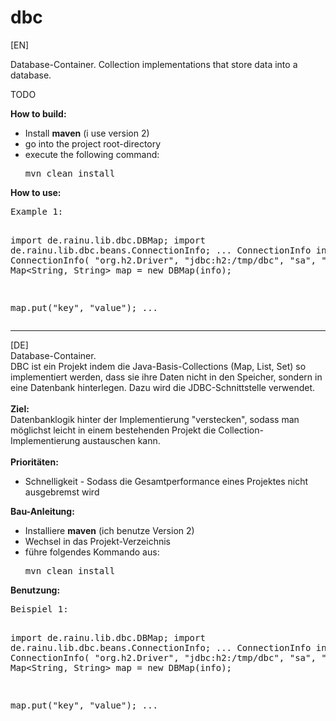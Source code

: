 dbc
===
<a name="en">[EN]</a>

Database-Container. Collection implementations that store data into a database.

TODO

<b>How to build:</b>
<ul>
  <li>Install <b>maven</b> (i use version 2)</li>
  <li>go into the project root-directory</li>
  <li>
    execute the following command:
    <pre>mvn clean install</pre>
  </li>
</ul>
<b>How to use:</b>
<pre>
Example 1:

import de.rainu.lib.dbc.DBMap;
import de.rainu.lib.dbc.beans.ConnectionInfo;
...
ConnectionInfo info = new ConnectionInfo(
  "org.h2.Driver", "jdbc:h2:/tmp/dbc", "sa", "");
Map<String, String> map = new DBMap(info);

map.put("key", "value");
...
</pre>

<hr />
<a name="de">[DE]</a><br />
Database-Container.<br />
DBC ist ein Projekt indem die Java-Basis-Collections (Map, List, Set) so implementiert werden, dass sie ihre Daten nicht in den Speicher, sondern in eine Datenbank hinterlegen. Dazu wird die JDBC-Schnittstelle verwendet. 
<br /><br />
<b>Ziel:</b><br />
Datenbanklogik hinter der Implementierung "verstecken", sodass man möglichst leicht in einem bestehenden Projekt die Collection-Implementierung austauschen kann.
<br /><br />
<b>Prioritäten:</b>
<ul>
<li>Schnelligkeit - Sodass die Gesamtperformance eines Projektes nicht ausgebremst wird</li>
</ul>
<b>Bau-Anleitung:</b>
<ul>
  <li>Installiere <b>maven</b> (ich benutze Version 2)</li>
  <li>Wechsel in das Projekt-Verzeichnis</li>
  <li>
    führe folgendes Kommando aus:
    <pre>mvn clean install</pre>
  </li>
</ul>
<b>Benutzung:</b>
<pre>
Beispiel 1:

import de.rainu.lib.dbc.DBMap;
import de.rainu.lib.dbc.beans.ConnectionInfo;
...
ConnectionInfo info = new ConnectionInfo(
  "org.h2.Driver", "jdbc:h2:/tmp/dbc", "sa", "");
Map<String, String> map = new DBMap(info);

map.put("key", "value");
...
</pre>

